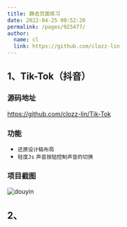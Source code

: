 ```yaml
---
title: 静态页面练习
date: 2022-04-25 00:52:20
permalink: /pages/925477/
author: 
  name: cl
  link: https://github.com/clozz-lin
---
```


## 1、Tik-Tok（抖音）
### 源码地址
<https://github.com/clozz-lin/Tik-Tok>

### 功能
+ `还原设计稿布局`
+ `轻度Js` `声音按钮控制声音的切换`

### 项目截图
![douyin](https://cdn.jsdelivr.net/gh/clozz-lin/images@master/xxx/douyin.png)
## 2、
